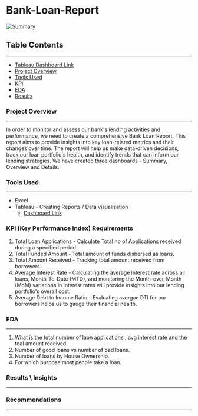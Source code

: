 # Bank-Loan-Report
![Summary](https://github.com/RjCricket/Bank-Loan-Report-Tableau/assets/118374392/59d6e7bf-9e59-4f1f-adaf-4b7c71a5a269)

## Table Contents
---
- [Tableau Dashboard Link](https://public.tableau.com/views/BankLoanReport_17131253295420/SUMMARY?:language=en-US&:sid=&:display_count=n&:origin=viz_share_link)
- [Project Overview](#project-overview)
- [Tools Used](#tools-used)
- [KPI](#kpi-(key-performance-index)-requirements)
- [EDA](#eda)
- [Results](#results-\-insights)
### Project Overview
---
In order to monitor and assess our bank's lending activities and performance, we need to create a comprehensive Bank Loan Report. This report aims to provide insights into key loan-related metrics and their changes over time. The report will help us make data-driven decisions, track our loan portfolio's health, and identify trends that can inform our lending strategies.
We have created three dashboards - Summary, Overview and Details.

### Tools Used
---
 - Excel
 - Tableau - Creating Reports / Data visualization
    - [Dashboard Link](https://public.tableau.com/views/BankLoanReport_17131253295420/SUMMARY?:language=en-US&:sid=&:display_count=n&:origin=viz_share_link)

### KPI (Key Performance Index) Requirements
1. Total Loan Applications - Calculate Total no of Applications received during a specified period.
2. Total Funded Amount - Total amount of funds disbersed as loans.
3. Total Amount Received - Tracking total amount received from borrowers.
4. Average Interest Rate - Calculating the average interest rate across all loans, Month-To-Date (MTD), and monitoring the Month-over-Month (MoM) variations in interest rates will provide insights into our lending portfolio's overall cost.
5. Average Debt to Income Ratio - Evaluating avergae DTI for our borrowers helps us to gauge their financial health.
   
### EDA
---
1. What is the total number of laon applications , avg interest rate and the toal amount received.
2. Number of good loans vs number of bad loans.
3. Number of loans by House Ownership.
4. For which purpose most people take a loan.
   
### Results \ Insights
---


### Recommendations
---


